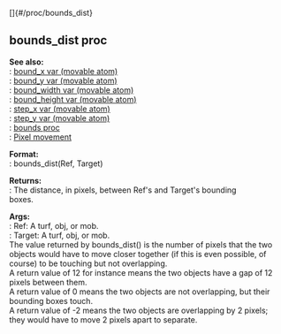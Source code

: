 []{#/proc/bounds_dist}    
## bounds_dist proc    
**See also:**    
:   [bound_x var (movable atom)](/ref/atom/movable/var/bound_x)    
:   [bound_y var (movable atom)](/ref/atom/movable/var/bound_y)    
:   [bound_width var (movable atom)](/ref/atom/movable/var/bound_width)    
:   [bound_height var (movable atom)](/ref/atom/movable/var/bound_height)    
:   [step_x var (movable atom)](/ref/atom/movable/var/step_x)    
:   [step_y var (movable atom)](/ref/atom/movable/var/step_y)    
:   [bounds proc](/ref/proc/bounds)    
:   [Pixel movement](/ref/%7Bnotes%7D/pixel-movement)    
<!-- -->    
**Format:**    
:   bounds_dist(Ref, Target)    
<!-- -->    
**Returns:**    
:   The distance, in pixels, between Ref\'s and Target\'s bounding    
    boxes.    
<!-- -->    
**Args:**    
:   Ref: A turf, obj, or mob.    
:   Target: A turf, obj, or mob.    
The value returned by bounds_dist() is the number of pixels that the two    
objects would have to move closer together (if this is even possible, of    
course) to be touching but not overlapping.    
A return value of 12 for instance means the two objects have a gap of 12    
pixels between them.    
A return value of 0 means the two objects are not overlapping, but their    
bounding boxes touch.    
A return value of -2 means the two objects are overlapping by 2 pixels;    
they would have to move 2 pixels apart to separate.  